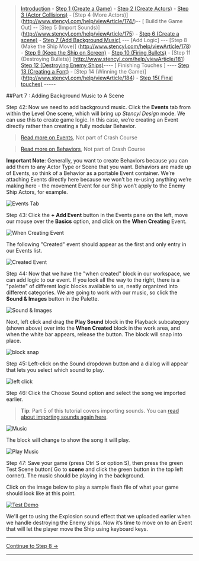 > [Introduction](http://www.stencyl.com/help/view/crash-course-invaders-1/) - [Step 1 (Create a Game)](http://www.stencyl.com/help/viewArticle/170) - [Step 2  (Create Actors)](http://www.stencyl.com/help/viewArticle/171) - [Step 3
(Actor Collisions)](http://www.stencyl.com/help/viewArticle/172/) - [Step 4 (More Actors)]
(http://www.stencyl.com/help/viewArticle/174/)-- [ Build the Game Out] -- [Step 5 (Import Sounds)]
(http://www.stencyl.com/help/viewArticle/175) - [Step 6 (Create a scene)](http://www.stencyl.com/help/viewArticle/176) - [Step 7
(Add Background Music)](http://www.stencyl.com/help/viewArticle/177) --- [Add Logic] --- [Step 8 (Make the Ship Move)]
(http://www.stencyl.com/help/viewArticle/178) - [ Step 9 (Keep the Ship on Screen)](http://www.stencyl.com/help/viewArticle/179) -
[ Step 10 (Firing Bullets)](http://www.stencyl.com/help/viewArticle/180) - [Step 11 (Destroying Bullets)]
(http://www.stencyl.com/help/viewArticle/181) [Step 12 (Destroying Enemy Ships)](http://www.stencyl.com/help/viewArticle/182)---- [
Finishing Touches ] ---- [ Step 13 (Creating a Font)](http://www.stencyl.com/help/viewArticle/183) - [Step 14 (Winning the Game)]
(http://www.stencyl.com/help/viewArticle/184) - [Step 15( Final touches)](http://www.stencyl.com/help/viewArticle/185) -----

##Part 7 : Adding Background Music to A Scene

Step 42: Now we need to add background music. Click the **Events** tab from within the Level One scene, which will bring up *Stencyl Design*
mode. We can use this to create game logic. In this case, we’re creating an Event directly rather than creating a fully modular Behavior.

> [Read more on Events](http://www.stencyl.com/help/view/events-reference/), Not part of Crash Course

> [Read more on Behaviors](http://www.stencyl.com/help/view/working-with-behaviors/), Not part of Crash Course

**Important Note**: Generally, you want to create Behaviors because you can add them to any Actor Type or Scene that you want. Behaviors are made up of Events, so think of a Behavior as a portable Event container. We’re attaching Events directly here because we won’t be re-using anything we’re making here - the movement Event for our Ship won’t apply to the Enemy Ship Actors, for example.

![ Events Tab](http://static.stencyl.com/pedia2/ch1/cc2/image86.png)

Step 43: Click the **+ Add Event** button in the Events pane on the left, move our mouse over the **Basics** option, and click on the **When Creating** Event.

![When Creating Event](http://static.stencyl.com/pedia2/ch1/cc2/image04.png)

The following "Created" event should appear as the first and only entry in our Events list.

![Created Event](http://static.stencyl.com/pedia2/ch1/cc2/image70.png)

Step 44: Now that we have the "when created" block in our workspace, we can add logic to our event. If you look all the way to the right, there is a "palette" of different logic blocks available to us, neatly organized into different categories. We are going to work with our music, so click the **Sound & Images** button in the Palette.

![Sound & Images](http://static.stencyl.com/help/images/CC2_image79.png)

Next, left click and drag the **Play Sound** block in the Playback subcategory (shown above) over into the **When Created** block in the work area, and when the white bar appears, release the button. The block will snap into place.

![block snap](http://static.stencyl.com/pedia2/ch1/cc2/image97.png)

Step 45: Left-click on the Sound dropdown button and a dialog will appear that lets you select which sound to play.

![left click](http://static.stencyl.com/pedia2/ch1/cc2/image16.png)

Step 46: Click the Choose Sound option and select the song we imported earlier.

> **Tip**: Part 5 of this tutorial covers importing sounds. You can [read about importing sounds again here](http://www.stencyl.com/help/viewArticle/175).

![Music](http://static.stencyl.com/pedia2/ch1/cc2/image69.png)

The block will change to show the song it will play.

![Play Music](http://static.stencyl.com/pedia2/ch1/cc2/image91.png)

Step 47: Save your game (press Ctrl S or option S), then press the green Test Scene button( Go to **scene** and click the green button in the top left corner). The music should be playing in the background.

Click on the image below to play a sample flash file of what your game should look like at this point.

<a href="http://static.stencyl.com/pedia2/ch1/cc2/no-movement.swf">![Test Demo](http://static.stencyl.com/pedia2/playitnow.png)</a>

We'll get to using the Explosion sound effect that we uploaded earlier when we handle destroying the Enemy ships. Now it’s time to move on to an Event that will let the player move the Ship using keyboard keys.

***

<a role="button" class="btn btn-primary btn-lg action-button2" href="http://www.stencyl.com/help/viewArticle/178">Continue to Step 8 &rarr;</a>

*** 
